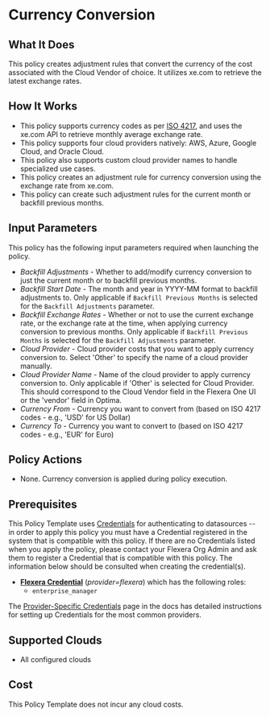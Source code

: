 # Currency Conversion

## What It Does

This policy creates adjustment rules that convert the currency of the cost associated with the Cloud Vendor of choice. It utilizes xe.com to retrieve the latest exchange rates.

## How It Works

- This policy supports currency codes as per [ISO 4217](https://www.xe.com/iso4217.php), and uses the xe.com API to retrieve monthly average exchange rate.
- This policy supports four cloud providers natively: AWS, Azure, Google Cloud, and Oracle Cloud.
- This policy also supports custom cloud provider names to handle specialized use cases.
- This policy creates an adjustment rule for currency conversion using the exchange rate from xe.com.
- This policy can create such adjustment rules for the current month or backfill previous months.

## Input Parameters

This policy has the following input parameters required when launching the policy.

- *Backfill Adjustments* - Whether to add/modify currency conversion to just the current month or to backfill previous months.
- *Backfill Start Date* - The month and year in YYYY-MM format to backfill adjustments to. Only applicable if `Backfill Previous Months` is selected for the `Backfill Adjustments` parameter.
- *Backfill Exchange Rates* - Whether or not to use the current exchange rate, or the exchange rate at the time, when applying currency conversion to previous months. Only applicable if `Backfill Previous Months` is selected for the `Backfill Adjustments` parameter.
- *Cloud Provider* - Cloud provider costs that you want to apply currency conversion to. Select 'Other' to specify the name of a cloud provider manually.
- *Cloud Provider Name* - Name of the cloud provider to apply currency conversion to. Only applicable if 'Other' is selected for Cloud Provider. This should correspond to the Cloud Vendor field in the Flexera One UI or the 'vendor' field in Optima.
- *Currency From* - Currency you want to convert from (based on ISO 4217 codes - e.g., 'USD' for US Dollar)
- *Currency To* - Currency you want to convert to (based on ISO 4217 codes - e.g., 'EUR' for Euro)

## Policy Actions

- None. Currency conversion is applied during policy execution.

## Prerequisites

This Policy Template uses [Credentials](https://docs.flexera.com/flexera/EN/Automation/ManagingCredentialsExternal.htm) for authenticating to datasources -- in order to apply this policy you must have a Credential registered in the system that is compatible with this policy. If there are no Credentials listed when you apply the policy, please contact your Flexera Org Admin and ask them to register a Credential that is compatible with this policy. The information below should be consulted when creating the credential(s).

- [**Flexera Credential**](https://docs.flexera.com/flexera/EN/Automation/ProviderCredentials.htm) (*provider=flexera*) which has the following roles:
  - `enterprise_manager`

The [Provider-Specific Credentials](https://docs.flexera.com/flexera/EN/Automation/ProviderCredentials.htm) page in the docs has detailed instructions for setting up Credentials for the most common providers.

## Supported Clouds

- All configured clouds

## Cost

This Policy Template does not incur any cloud costs.
